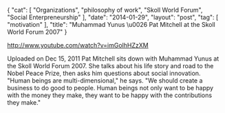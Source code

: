 {
   "cat": [
      "Organizations",
      "philosophy of work",
      "Skoll World Forum",
      "Social Enterpreneurship"
   ],
   "date": "2014-01-29",
   "layout": "post",
   "tag": [
      "motivation"
   ],
   "title": "Muhammad Yunus \u0026 Pat Mitchell at the Skoll World Forum 2007"
}

http://www.youtube.com/watch?v=imGolhHZzXM  

Uploaded on Dec 15, 2011
Pat Mitchell sits down with Muhammad Yunus at the Skoll World Forum 2007. She talks about his life story and road to the Nobel Peace Prize, then asks him questions about social innovation. "Human beings are multi-dimensional," he says. "We should create a business to do good to people. Human beings not only want to be happy with the money they make, they want to be happy with the contributions they make."
